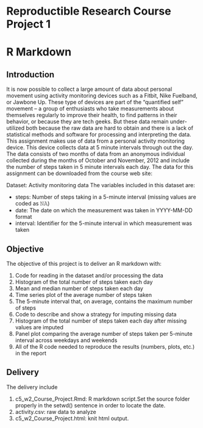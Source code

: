 Reproductible Research Course Project 1
=======================================

# R Markdown

## Introduction

It is now possible to collect a large amount of data about personal movement using activity monitoring devices such as a Fitbit,
 Nike Fuelband, or Jawbone Up. These type of devices are part of the “quantified self” movement – 
 a group of enthusiasts who take measurements about themselves regularly to improve their health, 
 to find patterns in their behavior, or because they are tech geeks.
  But these data remain under-utilized both because the raw data are hard to obtain and there is a lack of statistical methods and software for processing and interpreting the data.
This assignment makes use of data from a personal activity monitoring device. This device collects data at 5 minute intervals through out the day. The data consists of two months of data from an anonymous individual collected during the months of October and November, 2012 and include the number of steps taken in 5 minute intervals each day.
The data for this assignment can be downloaded from the course web site:

Dataset: Activity monitoring data 
The variables included in this dataset are:

* steps: Number of steps taking in a 5-minute interval (missing values are coded as 𝙽𝙰)
* date: The date on which the measurement was taken in YYYY-MM-DD format
* interval: Identifier for the 5-minute interval in which measurement was taken



## Objective

The objective of this project is to deliver an R markdown with:

1) Code for reading in the dataset and/or processing the data
2) Histogram of the total number of steps taken each day
3) Mean and median number of steps taken each day
4) Time series plot of the average number of steps taken
5) The 5-minute interval that, on average, contains the maximum number of steps
6) Code to describe and show a strategy for imputing missing data
7) Histogram of the total number of steps taken each day after missing values are imputed
8) Panel plot comparing the average number of steps taken per 5-minute interval across weekdays and weekends
9) All of the R code needed to reproduce the results (numbers, plots, etc.) in the report


## Delivery
The delivery include
1) c5_w2_Course_Project.Rmd: R markdown script.Set the source folder properly in the setwd() sentence
in order to locate the date.
2) activity.csv: raw data to analyze
3) c5_w2_Course_Project.html: knit html output.
